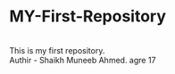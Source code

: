 <h1>MY-First-Repository</h1>
<br>
This is my first repository.
<br>
Authir - Shaikh Muneeb Ahmed. agre 17
